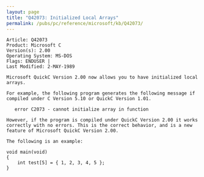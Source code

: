 ```yaml
---
layout: page
title: "Q42073: Initialized Local Arrays"
permalink: /pubs/pc/reference/microsoft/kb/Q42073/
---
```


	Article: Q42073
	Product: Microsoft C
	Version(s): 2.00
	Operating System: MS-DOS
	Flags: ENDUSER |
	Last Modified: 2-MAY-1989
	
	Microsoft QuickC Version 2.00 now allows you to have initialized local
	arrays.
	
	For example, the following program generates the following message if
	compiled under C Version 5.10 or QuickC Version 1.01.
	
	   error C2073 - cannot initialize array in function
	
	However, if the program is compiled under QuickC Version 2.00 it works
	correctly with no errors. This is the correct behavior, and is a new
	feature of Microsoft QuickC Version 2.00.
	
	The following is an example:
	
	void main(void)
	{
	    int test[5] = { 1, 2, 3, 4, 5 };
	}
